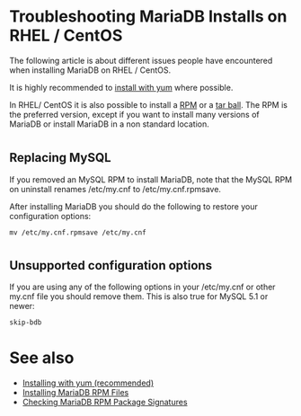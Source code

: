 # Troubleshooting MariaDB Installs on RHEL / CentOS

The following article is about different issues people have encountered when installing MariaDB on RHEL / CentOS.

It is highly recommended to [install with yum](yum.md) where possible.

In RHEL/ CentOS it is also possible to install a [RPM](http://downloads.askmonty.org/mariadb/) or a [tar ball](../installing-mariadb-binary-tarballs.md). The RPM is the preferred version, except if you want to install many versions of MariaDB or install MariaDB in a non standard location.

#

## Replacing MySQL

If you removed an MySQL RPM to install MariaDB, note that the MySQL RPM on uninstall renames /etc/my.cnf to /etc/my.cnf.rpmsave.

After installing MariaDB you should do the following to restore your configuration options:

```
mv /etc/my.cnf.rpmsave /etc/my.cnf
```

#

## Unsupported configuration options

If you are using any of the following options in your /etc/my.cnf or other my.cnf file you should remove them. This is also true for MySQL 5.1 or newer:

```
skip-bdb
```

#

# See also

* [Installing with yum (recommended)](yum.md)
* [Installing MariaDB RPM Files](/en/installing-mariadb-rpm-files/)
* [Checking MariaDB RPM Package Signatures](checking-mariadb-rpm-package-signatures.md)
